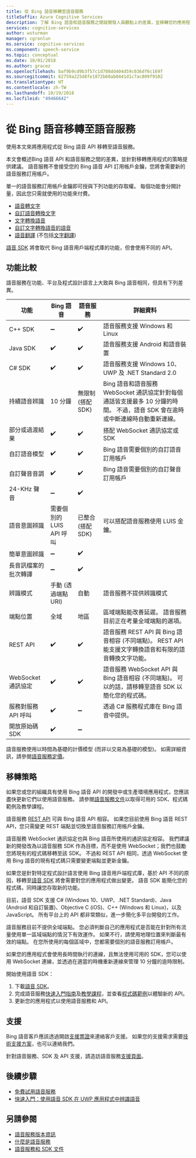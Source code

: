 ```yaml
---
title: 從 Bing 語音移轉至語音服務
titleSuffix: Azure Cognitive Services
description: 了解 Bing 語音和語音服務之間就開發人員觀點上的差異，並移轉您的應用程式以使用語音服務。
services: cognitive-services
author: wsturman
manager: cgronlun
ms.service: cognitive-services
ms.component: speech-service
ms.topic: conceptual
ms.date: 10/01/2018
ms.author: gracez
ms.openlocfilehash: baf9b9cd9b3f57c1d708dd404d59c036df6c169f
ms.sourcegitcommit: 62759a225d8fe1872b60ab0441d1c7ac809f9102
ms.translationtype: HT
ms.contentlocale: zh-TW
ms.lasthandoff: 10/19/2018
ms.locfileid: "49466642"
---
```

# <a name="migrate-from-bing-speech-to-the-speech-service"></a>從 Bing 語音移轉至語音服務

使用本文來將應用程式從 Bing 語音 API 移轉至語音服務。

本文會概述Bing 語音 API 和語音服務之間的差異，並針對移轉應用程式的策略提供建議。 語音服務不會接受您的 Bing 語音 API 訂用帳戶金鑰，您將會需要新的語音服務訂用帳戶。

單一的語音服務訂用帳戶金鑰即可授與下列功能的存取權。 每個功能會分開計量，因此您只需就使用的功能來付費。

* [語音轉文字](speech-to-text.md)
* [自訂語音轉換文字](https://cris.ai)
* [文字轉換語音](text-to-speech.md)
* [自訂文字轉換語音的語音](how-to-customize-voice-font.md)
* [語音翻譯](speech-translation.md) (不包括[文字翻譯](../translator/translator-info-overview.md))

[語音 SDK](speech-sdk.md) 將會取代 Bing 語音用戶端程式庫的功能，但會使用不同的 API。

## <a name="comparison-of-features"></a>功能比較

語音服務在功能、平台及程式設計語言上大致與 Bing 語音相同，但具有下列差異。

功能 | Bing 語音 | 語音服務 | 詳細資料
-|-|-|-
C++ SDK | :heavy_minus_sign: | :heavy_check_mark: | 語音服務支援 Windows 和 Linux
Java SDK | :heavy_check_mark: | :heavy_check_mark: | 語音服務支援 Android 和語音裝置
C# SDK | :heavy_check_mark: | :heavy_check_mark: | 語音服務支援 Windows 10、UWP 及 .NET Standard 2.0
持續語音辨識 | 10 分鐘 | 無限制 (搭配 SDK) | Bing 語音和語音服務 WebSocket 通訊協定針對每個通話皆支援最多 10 分鐘的時間。 不過，語音 SDK 會在逾時或中斷連線時自動重新連線。
部分或過渡結果 | :heavy_check_mark: | :heavy_check_mark: | 搭配 WebSocket 通訊協定或 SDK
自訂語音模型 | :heavy_check_mark: | :heavy_check_mark: | Bing 語音需要個別的自訂語音訂用帳戶
自訂聲音音調 | :heavy_check_mark: | :heavy_check_mark: | Bing 語音需要個別的自訂聲音訂用帳戶
24-KHz 聲音 | :heavy_minus_sign: | :heavy_check_mark: 
語音意圖辨識 | 需要個別的 LUIS API 呼叫 | 已整合 (搭配 SDK) |  可以搭配語音服務使用 LUIS 金鑰。
簡單意圖辨識 | :heavy_minus_sign: | :heavy_check_mark: 
長音訊檔案的批次轉譯 | :heavy_minus_sign: | :heavy_check_mark:
辨識模式 | 手動 (透過端點 URI) | 自動 | 語音服務不提供辨識模式
端點位置 | 全域 | 地區 | 區域端點能改善延遲。 語音服務目前正在考量全域端點的選項。
REST API | :heavy_check_mark: | :heavy_check_mark: | 語音服務 REST API 與 Bing 語音相容 (不同端點)。 REST API 能支援文字轉換語音和有限的語音轉換文字功能。
WebSocket 通訊協定 | :heavy_check_mark: | :heavy_check_mark: | 語音服務 WebSocket API 與 Bing 語音相容 (不同端點)。 可以的話，請移轉至語音 SDK 以簡化您的程式碼。
服務對服務 API 呼叫 | :heavy_check_mark: | :heavy_minus_sign: | 透過 C# 服務程式庫在 Bing 語音中提供。 
開放原始碼 SDK | :heavy_check_mark: | :heavy_minus_sign: |

語音服務使用以時間為基礎的計價模型 (而非以交易為基礎的模型)。 如需詳細資訊，請參閱[語音服務定價](https://azure.microsoft.com/pricing/details/cognitive-services/speech-services/)。

## <a name="migration-strategies"></a>移轉策略

如果您或您的組織具有使用 Bing 語音 API 的開發中或生產環境應用程式，您應該盡快更新它們以使用語音服務。 請參閱[語音服務文件](index.yml)以取得可用的 SDK、程式碼範例及教學課程。

語音服務 [REST API](rest-apis.md) 可與 Bing 語音 API 相容。 如果您目前使用 Bing 語音 REST API，您只需變更 REST 端點並切換至語音服務訂用帳戶金鑰。

語音服務 WebSocket 通訊協定也與 Bing 語音所使用的通訊協定相容。 我們建議新的開發改為以語音服務 SDK 作為目標，而不是使用 WebSocket；我們也鼓勵您將現有的程式碼移轉至該 SDK。 不過和 REST API 相同，透過 WebSocket 使用 Bing 語音的現有程式碼只需要變更端點並更新金鑰。

如果您是針對特定程式設計語言使用 Bing 語音用戶端程式庫，基於 API 不同的原因，移轉至[語音 SDK](speech-sdk.md) 將會需要對您的應用程式做出變更。 語音 SDK 能簡化您的程式碼，同時讓您存取新的功能。

目前，語音 SDK 支援 C# (Windows 10、UWP、.NET Standard)、Java (Android 和自訂裝置)、Objective C (iOS)、C++ (Windows 和 Linux)，以及 JavaScript。 所有平台上的 API 都非常類似，進一步簡化多平台開發的工作。

語音服務目前不提供全域端點。 您必須判斷自己的應用程式是否能在針對所有流量使用單一區域端點的情況下有效運作。 如果不行，請使用地理位置來判斷最有效的端點。 在您所使用的每個區域中，您都需要個別的語音服務訂用帳戶。

如果您的應用程式會使用長時間執行的連線，且無法使用可用的 SDK，您可以使用 WebSocket 連線，並透過在適當的時機重新連線來管理 10 分鐘的逾時限制。

開始使用語音 SDK：

1. 下載[語音 SDK](speech-sdk.md)。
1. 完成語音服務[快速入門指南](quickstart-csharp-dotnet-windows.md)及[教學課程](how-to-recognize-intents-from-speech-csharp.md)，並查看[程式碼範例](samples.md)以體驗新的 API。
1. 更新您的應用程式以使用語音服務和 API。

## <a name="support"></a>支援

Bing 語音客戶應該透過開啟[支援票證](https://ms.portal.azure.com/#blade/Microsoft_Azure_Support/HelpAndSupportBlade/newsupportrequest)來連絡客戶支援。 如果您的支援需求需要[技術支援方案](https://azure.microsoft.com/support/plans/)，也可以連絡我們。

針對語音服務、SDK 及 API 支援，請造訪語音服務[支援頁面](support.md)。

## <a name="next-steps"></a>後續步驟

* [免費試用語音服務](get-started.md)
* [快速入門：使用語音 SDK 在 UWP 應用程式中辨識語音](quickstart-csharp-uwp.md)

## <a name="see-also"></a>另請參閱
* [語音服務版本資訊](releasenotes.md)
* [什麼是語音服務](overview.md)
* [語音服務和 SDK 文件](speech-sdk.md#get-the-sdk)
